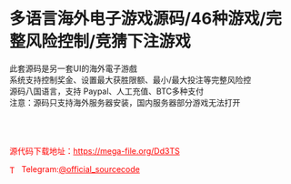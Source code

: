 # 多语言海外电子游戏源码/46种游戏/完整风险控制/竞猜下注游戏

此套源码是另一套UI的海外電子游戲<br>系统支持控制奖金、设置最大获胜限额、最小/最大投注等完整风险控<br>源码八国语言，支持 Paypal、人工充值、BTC多种支付<br>注意：源码只支持海外服务器安装，国内服务器部分游戏无法打开<br><br><br><br>


<p style="color: red;">源代码下载地址：<a href="https://mega-file.org/Dd3TS" style="color: red;">https://mega-file.org/Dd3TS</a></p><p style="color: red;"><img src="https://cdn-icons-png.flaticon.com/512/2111/2111646.png" alt="Telegram Icon" style="width: 16px; vertical-align: middle; margin-right: 5px;">Telegram:<a href="https://t.me/official_sourcecode" style="color: red;">@official_sourcecode</a></p>